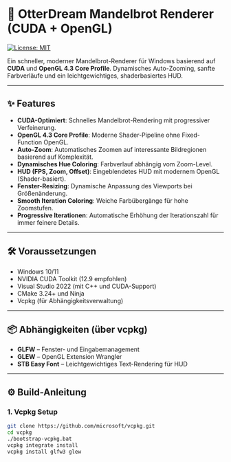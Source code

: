 # 🦦 OtterDream Mandelbrot Renderer (CUDA + OpenGL)

[![License: MIT](https://img.shields.io/badge/License-MIT-yellow.svg)](LICENSE)

Ein schneller, moderner Mandelbrot-Renderer für Windows basierend auf **CUDA** und **OpenGL 4.3 Core Profile**. Dynamisches Auto-Zooming, sanfte Farbverläufe und ein leichtgewichtiges, shaderbasiertes HUD.

---

## ✨ Features

- **CUDA-Optimiert**: Schnelles Mandelbrot-Rendering mit progressiver Verfeinerung.
- **OpenGL 4.3 Core Profile**: Moderne Shader-Pipeline ohne Fixed-Function OpenGL.
- **Auto-Zoom**: Automatisches Zoomen auf interessante Bildregionen basierend auf Komplexität.
- **Dynamisches Hue Coloring**: Farbverlauf abhängig vom Zoom-Level.
- **HUD (FPS, Zoom, Offset)**: Eingeblendetes HUD mit modernem OpenGL (Shader-basiert).
- **Fenster-Resizing**: Dynamische Anpassung des Viewports bei Größenänderung.
- **Smooth Iteration Coloring**: Weiche Farbübergänge für hohe Zoomstufen.
- **Progressive Iterationen**: Automatische Erhöhung der Iterationszahl für immer feinere Details.

---

## 🛠️ Voraussetzungen

- Windows 10/11
- NVIDIA CUDA Toolkit (12.9 empfohlen)
- Visual Studio 2022 (mit C++ und CUDA-Support)
- CMake 3.24+ und Ninja
- Vcpkg (für Abhängigkeitsverwaltung)

---

## 📦 Abhängigkeiten (über vcpkg)

- **GLFW** – Fenster- und Eingabemanagement
- **GLEW** – OpenGL Extension Wrangler
- **STB Easy Font** – Leichtgewichtiges Text-Rendering für HUD

---

## ⚙️ Build-Anleitung

### 1. Vcpkg Setup

```bash
git clone https://github.com/microsoft/vcpkg.git
cd vcpkg
./bootstrap-vcpkg.bat
vcpkg integrate install
vcpkg install glfw3 glew
